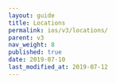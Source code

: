```yaml
---
layout: guide
title: Locations
permalink: ios/v3/locations/
parent: v3
nav_weight: 8
published: true
date: 2019-07-10
last_modified_at: 2019-07-12
---
```

